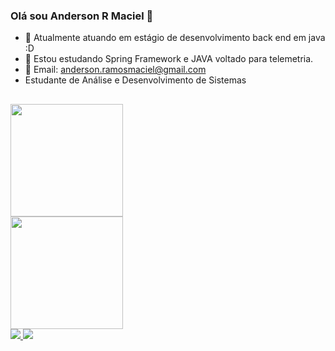 ### Olá sou Anderson R Maciel 👋


- 🔭 Atualmente atuando em estágio de desenvolvimento back end em java :D
- 🌱 Estou estudando Spring Framework e JAVA voltado para telemetria.
- 💬 Email: anderson.ramosmaciel@gmail.com
- Estudante de Análise e Desenvolvimento de Sistemas
##
<div>
  <a href="https://github.com/AndersonRMac">
  <img height="180em" src="https://github-readme-stats.vercel.app/api?username=AndersonRMac&show_icons=true&theme=dark&include_all_commits=true&count_private=true"/>
 
</div>

 <div>
  <img height="180em" src="https://github-readme-stats.vercel.app/api/top-langs/?username=AndersonRMac&layout=compact&langs_count=7&theme=dark"/></a>
</div>
  <a href = "mailto:anderson.ramosmaciel@gmail.com"><img src="https://img.shields.io/badge/-Gmail-%23333?style=for-the-badge&logo=gmail&logoColor=white" target="_blank">
  <a href="https://www.linkedin.com/in/anderson-r-maciel/" target="_blank"><img src="https://img.shields.io/badge/-LinkedIn-%230077B5?style=for-the-badge&logo=linkedin&logoColor=white" target="_blank"></a>   
 
